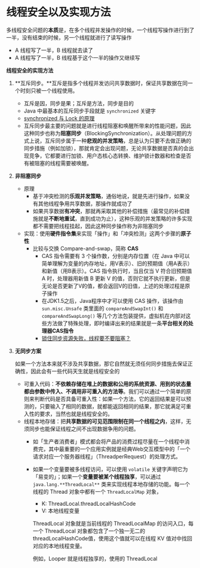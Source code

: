 # 线程安全以及实现方法

多线程安全问题的**本质**是，在多个线程并发操作的时候，一个线程写操作进行到了一半，没有结束的时候，另一个线程就进行了读写操作

- A 线程写了一半，B 线程就去读了
- A 线程写了一半，B 线程基于这个一半的操作又继续写

**线程安全的实现方法**

1. **互斥同步。**互斥是指多个线程并发访问共享数据时，保证共享数据在同一个时刻只被一个线程使用。
    - 互斥是因，同步是果；互斥是方法，同步是目的
    - Java 中最基本的互斥同步手段就是 `synchronized` 关键字
    - [synchronized 与 Lock 的原理](https://www.notion.so/99ac7a3b-b624-485a-b7b7-30d2ec1cfdaa)
    - 互斥同步最主要的问题就是进行线程阻塞和唤醒所带来的性能问题，因此这种同步也称为**阻塞同步**（BlockingSynchronization）。从处理问题的方式上说，互斥同步属于一种**悲观的并发策略**，总是认为只要不去做正确的同步措施（例如加锁），那就肯定会出现问题，无论共享数据是否真的会出现竞争，它都要进行加锁、用户态核心态转换、维护锁计数器和检查是否有被阻塞的线程需要被唤醒。
2. **非阻塞同步**
    - 原理
        - 基于冲突检测的**乐观并发策略**，通俗地说，就是先进行操作，如果没有其他线程争用共享数据，那操作就成功了
        - 如果共享数据**有冲突**，那就再采取其他的补偿措施（最常见的补偿措施就是**不断地重试**，直到成功为止），这种乐观的并发策略的许多实现都不需要把线程挂起，因此这种同步操作称为非阻塞同步
    - 实现：使用**硬件指令集**来实现「操作」和「冲突检测」这两个步骤的**原子性**
        - 比较与交换 Compare-and-swap，简称 **CAS**
            - CAS 指令需要有 3 个操作数，分别是内存位置（在 Java 中可以简单理解为变量的内存地址，用V表示）、旧的预期值（用A表示）和新值（用B表示）。CAS 指令执行时，当且仅当 V 符合旧预期值 A 时，处理器用新值 B 更新 V 的值，否则它就不执行更新，但是无论是否更新了V的值，都会返回V的旧值，上述的处理过程是原子操作
            - 在JDK1.5之后，Java程序中才可以使用 CAS 操作，该操作由`sun.misc.Unsafe` 类里面的 `compareAndSwapInt()` 和 `compareAndSwapLong()` 等几个方法包装提供，虚拟机在内部对这些方法做了特殊处理，即时编译出来的结果就是一条**平台相关的处理器CAS指令**
            - [锁住同步资源失败，线程要不要阻塞？](https://www.notion.so/4705d9ee-d695-4286-9a5f-5374d0071335)
3. **无同步方案**

    如果一个方法本来就不涉及共享数据，那它自然就无须任何同步措施去保证正确性，因此会有一些代码天生就是线程安全的

    - 可重入代码：**不依赖存储在堆上的数据和公用的系统资源、用到的状态量都由参数中传入、不调用非可重入的方法等**。我们可以通过一个简单的原则来判断代码是否具备可重入性：如果一个方法，它的返回结果是可以预测的，只要输入了相同的数据，就都能返回相同的结果，那它就满足可重入性的要求，当然也就是线程安全的。
    - 线程本地存储：把**共享数据的可见范围限制在同一个线程之内**，这样，无须同步也能保证线程之间不出现数据争用的问题。
        - 如「生产者消费者」模式都会将产品的消费过程尽量在一个线程中消费完，其中最重要的一个应用实例就是经典Web交互模型中的「一个请求对应一个服务器线程」（ThreadperRequest）的处理方式。
        - 如果一个变量要被多线程访问，可以使用 `volatile` 关键字声明它为「易变的」；如果一个**变量要被某个线程独享**，可以通过 `java.lang.**ThreadLocal**` 类来实现线程本地存储的功能。每一个线程的 Thread 对象中都有一个 `ThreadLocalMap` 对象，
            - K: ThreadLocal.threadLocalHashCode
            - V: 本地线程变量

            ThreadLocal 对象就是当前线程的 ThreadLocalMap 的访问入口，每一个 ThreadLocal 对象都包含了一个独一无二的threadLocalHashCode值，使用这个值就可以在线程 KV 值对中找回对应的本地线程变量。

            例如，Looper 就是线程独享的，使用的 ThreadLocal